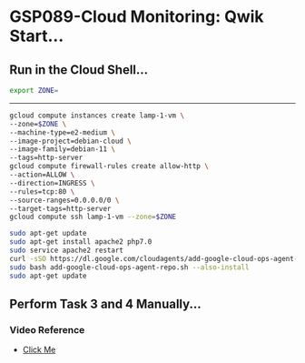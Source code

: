 # GSP089-Cloud Monitoring: Qwik Start...

## Run in the Cloud Shell...

```bash
export ZONE=
```

---

```bash
gcloud compute instances create lamp-1-vm \
--zone=$ZONE \
--machine-type=e2-medium \
--image-project=debian-cloud \
--image-family=debian-11 \
--tags=http-server
gcloud compute firewall-rules create allow-http \
--action=ALLOW \
--direction=INGRESS \
--rules=tcp:80 \
--source-ranges=0.0.0.0/0 \
--target-tags=http-server
gcloud compute ssh lamp-1-vm --zone=$ZONE
```

```bash
sudo apt-get update
sudo apt-get install apache2 php7.0
sudo service apache2 restart
curl -sSO https://dl.google.com/cloudagents/add-google-cloud-ops-agent-repo.sh
sudo bash add-google-cloud-ops-agent-repo.sh --also-install
sudo apt-get update
```

## Perform Task 3 and 4 Manually...

### Video Reference

- [Click Me](https://youtu.be/zdAb31ShwLU?si=r-jByTdVnRDiZocU)
